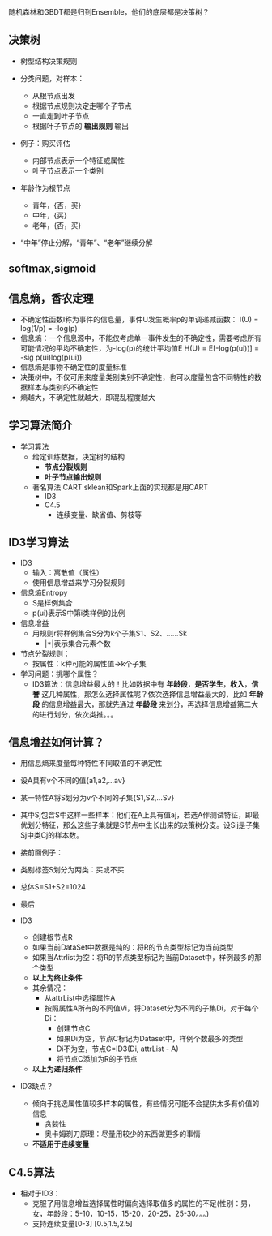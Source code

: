 随机森林和GBDT都是归到Ensemble，他们的底层都是决策树？

## 决策树
- 树型结构决策规则
- 分类问题，对样本：
    - 从根节点出发
    - 根据节点规则决定走哪个子节点
    - 一直走到叶子节点
    - 根据叶子节点的 **输出规则** 输出

- 例子：购买评估
    - 内部节点表示一个特征或属性
    - 叶子节点表示一个类别

- 年龄作为根节点
    - 青年，{否，买}
    - 中年，{买}
    - 老年，{否，买}
- “中年”停止分解，“青年”、“老年”继续分解


## softmax,sigmoid

## 信息熵，香农定理
- 不确定性函数I称为事件的信息量，事件U发生概率p的单调递减函数：
    I(U) = log(1/p) = -log(p)
- 信息熵：一个信息源中，不能仅考虑单一事件发生的不确定性，需要考虑所有可能情况的平均不确定性，为-log(p)的统计平均值E
    H(U) = E[-log(p(ui))] = -sig p(ui)log(p(ui))
- 信息熵是事物不确定性的度量标准
- 决策树中，不仅可用来度量类别类别不确定性，也可以度量包含不同特性的数据样本与类别的不确定性
- 熵越大，不确定性就越大，即混乱程度越大


## 学习算法简介
- 学习算法
    - 给定训练数据，决定树的结构
        - **节点分裂规则**
        - **叶子节点输出规则**
    - 著名算法 CART sklean和Spark上面的实现都是用CART
        - ID3
        - C4.5
            - 连续变量、缺省值、剪枝等

## ID3学习算法
- ID3
    - 输入：离散值（属性）
    - 使用信息增益来学习分裂规则
- 信息熵Entropy
    - S是样例集合
    - p(ui)表示S中第i类样例的比例
- 信息增益
    - 用规则r将样例集合S分为k个子集S1、S2、……Sk
        - |*|表示集合元素个数
- 节点分裂规则：
    - 按属性：k种可能的属性值->k个子集
- 学习问题：挑哪个属性？
    - ID3算法：信息增益最大的！比如数据中有 **年龄段**，**是否学生**，**收入**，**信誉** 这几种属性，那怎么选择属性呢？依次选择信息增益最大的，比如 **年龄段** 的信息增益最大，那就先通过 **年龄段** 来划分，再选择信息增益第二大的进行划分，依次类推。。。

## 信息增益如何计算？
- 用信息熵来度量每种特性不同取值的不确定性
- 设A具有v个不同的值{a1,a2,...av}
- 某一特性A将S划分为v个不同的子集{S1,S2,...Sv}
- 其中Sj包含S中这样一些样本：他们在A上具有值aj，若选A作测试特征，即最优划分特征，那么这些子集就是S节点中生长出来的决策树分支。设Sij是子集Sj中类Cj的样本数。


- 接前面例子：
- 类别标签S划分为两类：买或不买

- 总体S=S1+S2=1024
- 最后


- ID3
    - 创建根节点R
    - 如果当前DataSet中数据是纯的：将R的节点类型标记为当前类型
    - 如果当Attrlist为空：将R的节点类型标记为当前Dataset中，样例最多的那个类型
    - **以上为终止条件**
    - 其余情况：
        - 从attrList中选择属性A
        - 按照属性A所有的不同值Vi，将Dataset分为不同的子集Di，对于每个Di：
            - 创建节点C
            - 如果Di为空，节点C标记为Dataset中，样例个数最多的类型
            - Di不为空，节点C=ID3(Di, attrList - A)
            - 将节点C添加为R的子节点
    - **以上为递归条件**

- ID3缺点？
    - 倾向于挑选属性值较多样本的属性，有些情况可能不会提供太多有价值的信息
        - 贪婪性
        - 奥卡姆剃刀原理：尽量用较少的东西做更多的事情
    - **不适用于连续变量**


## C4.5算法
- 相对于ID3：
    - 克服了用信息增益选择属性时偏向选择取值多的属性的不足(性别：男，女，年龄段：5-10，10-15，15-20，20-25，25-30。。。)
    - 支持连续变量[0-3] [0.5,1.5,2.5]